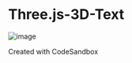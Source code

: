 # Three.js-3D-Text

![image](https://github.com/Imagineer99/Three.js-3D-Text/assets/130007945/b396b989-b637-4baa-97e7-e815e58ab23f)

Created with CodeSandbox
